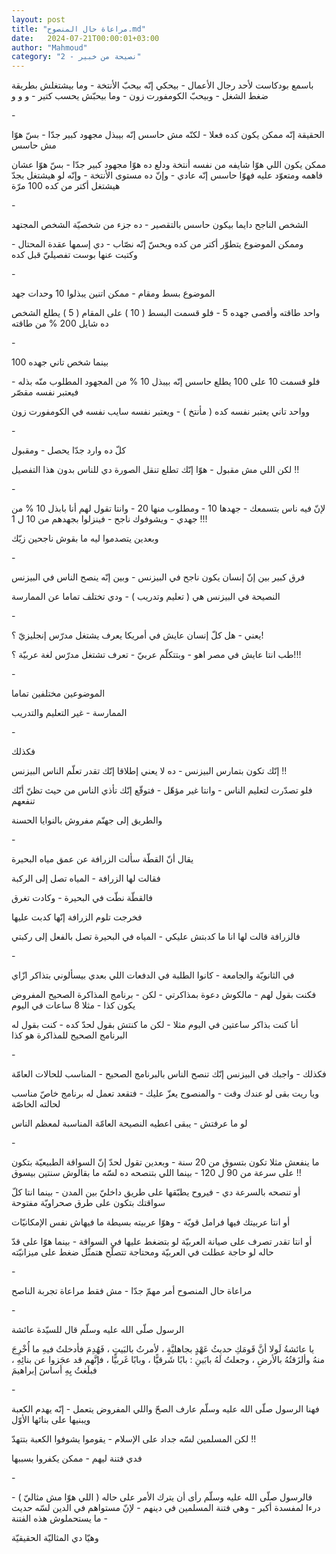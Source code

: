 ```yaml
---
layout: post
title: "مراعاة حال المنصوح.md"
date:   2024-07-21T00:00:01+03:00
author: "Mahmoud"
category: "2 - نصيحة من خبير"
---
```

باسمع بودكاست لأحد رجال الأعمال - بيحكي إنّه بيحبّ
الأنتخة - وما بيشتغلش بطريقة ضغط الشغل - وبيحبّ الكومفورت زون - وما بيحبّش
يحسب كتير - و و و

\-

الحقيقة إنّه ممكن يكون كده فعلا - لكنّه مش حاسس إنّه بيبذل
مجهود كبير جدّا - بسّ هوّا مش حاسس

ممكن يكون اللي هوّا شايفه من نفسه أنتخة ودلع ده هوّا مجهود
كبير جدّا - بسّ هوّا عشان فاهمه ومتعوّد عليه فهوّا حاسس إنّه عادي - وإنّ ده
مستوى الأنتخة - وإنّه لو هيشتغل بجدّ هيشتغل أكتر من كده 100 مرّة

\-

الشخص الناجح دايما بيكون حاسس بالتقصير - ده جزء من شخصيّة
الشخص المجتهد

وممكن الموضوع يتطوّر أكتر من كده ويحسّ إنّه نصّاب - دي إسمها
عقدة المحتال - وكتبت عنها بوست تفصيليّ قبل كده

\-

الموضوع بسط ومقام - ممكن اتنين يبذلوا 10 وحدات
جهد

واحد طاقته وأقصى جهده 5 - فلو قسمت البسط ( 10 ) على
المقام ( 5 ) يطلع الشخص ده شايل 200 % من طاقته

\-

بينما شخص تاني جهده 100

فلو قسمت 10 على 100 يطلع حاسس إنّه بيبذل 10 % من المجهود
المطلوب منّه بذله - فيعتبر نفسه مقصّر

وواحد تاني يعتبر نفسه كده ( مأنتخ ) - ويعتبر نفسه سايب
نفسه في الكومفورت زون

\-

كلّ ده وارد جدّا يحصل - ومقبول

لكن اللي مش مقبول - هوّا إنّك تطلع تنقل الصورة دي للناس
بدون هذا التفصيل !!

\-

لإنّ فيه ناس بتسمعك - جهدها 10 - ومطلوب منها 20 - وانتا
تقول لهم أنا بابذل 10 % من جهدي - ويشوفوك ناجح - فينزلوا بجهدهم من 10 ل
1 !!!

وبعدين يتصدموا ليه ما بقوش ناجحين زيّك

\-

فرق كبير بين إنّ إنسان يكون ناجح في البيزنس - وبين إنّه
ينصح الناس في البيزنس

النصيحة في البيزنس هي ( تعليم وتدريب ) - ودي تختلف تماما
عن الممارسة

\-

يعني - هل كلّ إنسان عايش في أمريكا يعرف يشتغل مدرّس
إنجليزيّ ؟!

طب انتا عايش في مصر اهو - وبتتكلّم عربيّ - تعرف تشتغل مدرّس
لغة عربيّة ؟!!!

\-

الموضوعين مختلفين تماما

الممارسة - غير التعليم والتدريب

\-

فكذلك

إنّك تكون بتمارس البيزنس - ده لا يعني إطلاقا إنّك تقدر
تعلّم الناس البيزنس !!

فلو تصدّرت لتعليم الناس - وانتا غير مؤهّل - فتوقّع إنّك تأذي
الناس من حيث تظنّ أنّك تنفعهم

والطريق إلى جهنّم مفروش بالنوايا الحسنة

\-

يقال أنّ القطّة سألت الزرافة عن عمق مياه البحيرة

فقالت لها الزرافة - المياه تصل إلى الركبة

فالقطّة نطّت في البحيرة - وكادت تغرق

فخرجت تلوم الزرافة إنّها كدبت عليها

فالزرافة قالت لها انا ما كدبتش عليكي - المياه في البحيرة
تصل بالفعل إلى ركبتي

\-

في الثانويّة والجامعة - كانوا الطلبة في الدفعات اللي بعدي
بيسألوني بتذاكر ازّاي

فكنت بقول لهم - مالكوش دعوة بمذاكرتي - لكن - برنامج
المذاكرة الصحيح المفروض يكون كذا - مثلا 8 ساعات في اليوم

أنا كنت بذاكر ساعتين في اليوم مثلا - لكن ما كنتش بقول
لحدّ كده - كنت بقول له البرنامج الصحيح للمذاكرة هو كذا

\-

فكذلك - واجبك في البيزنس إنّك تنصح الناس بالبرنامج
الصحيح - المناسب للحالات العامّة

ويا ريت بقى لو عندك وقت - والمنصوح يعزّ عليك - فتقعد تعمل
له برنامج خاصّ مناسب لحالته الخاصّة

لو ما عرفتش - يبقى اعطيه النصيحة
العامّة المناسبة لمعظم الناس

\-

ما ينفعش مثلا تكون بتسوق من 20 سنة - وبعدين تقول لحدّ إنّ
السواقة الطبيعيّة بتكون على سرعة من 90 ل 120 - بينما اللي بتنصحه ده لسّه
ما بقالوش سنتين بيسوق !!

أو تنصحه بالسرعة دي - فيروح يطبّقها على طريق داخليّ بين
المدن - بينما انتا كلّ سواقتك بتكون على طرق صحراويّة مفتوحة

أو انتا عربيتك فيها فرامل قويّة - وهوّا عربيته بسيطة ما
فيهاش نفس الإمكانيّات

أو انتا تقدر تصرف على صيانة العربيّة لو بتضغط عليها في
السواقة - بينما هوّا على قدّ حاله لو حاجة عطلت في العربيّة ومحتاجة تتصلّح
هتمثّل ضغط على ميزانيّته

\-

مراعاة حال المنصوح أمر مهمّ جدّا - مش فقط مراعاة تجربة
الناصح

\-

الرسول صلّى الله عليه وسلّم قال للسيّدة عائشة

يا عائشةُ لَولا أنَّ قَومَكِ حديثُ عَهْدٍ بجاهليَّةٍ ، لأمرتُ بالبَيتِ ،
فَهُدِمَ فأدخلتُ فيهِ ما أُخْرِجَ منهُ وألزَقتُهُ بالأرضِ ، وجعلتُ لَهُ بابَينِ : بابًا شَرقيًّا
، وبابًا غَربيًّا ، فإنَّهم قد عجَزوا عن بنائِهِ ، فبلَغتُ بِهِ أساسَ إبراهيمَ

\-

فهنا الرسول صلّى الله عليه وسلّم عارف الصحّ واللي المفروض
يتعمل - إنّه يهدم الكعبة ويبنيها على بنائها الأوّل

لكن المسلمين لسّه جداد على الإسلام - يقوموا يشوفوا الكعبة
بتتهدّ !!

فدي فتنة ليهم - ممكن يكفروا بسببها

\-

فالرسول صلّى الله عليه وسلّم رأى أن يترك الأمر على حاله (
اللي هوّا مش مثاليّ ) - درءا لمفسدة أكبر - وهي فتنة المسلمين في دينهم -
لإنّ مستواهم في الدين لسّه حديث - ما يستحملوش هذه الفتنة

وهيّا دي المثاليّة الحقيقيّة
